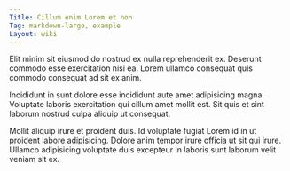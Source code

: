 ```yaml
---
Title: Cillum enim Lorem et non
Tag: markdown-large, example
Layout: wiki
---
```

Elit minim sit eiusmod do nostrud ex nulla reprehenderit ex. Deserunt commodo esse exercitation nisi ea. Lorem ullamco consequat quis commodo consequat ad sit ex anim.

Incididunt in sunt dolore esse incididunt aute amet adipisicing magna. Voluptate laboris exercitation qui cillum amet mollit est. Sit quis et sint laborum nostrud culpa aliquip ut consequat.

Mollit aliquip irure et proident duis. Id voluptate fugiat Lorem id in ut proident labore adipisicing. Dolore anim tempor irure officia ut sit qui irure. Ullamco adipisicing voluptate duis excepteur in laboris sunt laborum velit veniam sit ex.